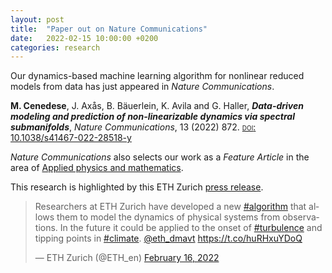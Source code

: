 ```yaml
---
layout: post
title:  "Paper out on Nature Communications"
date:   2022-02-15 10:00:00 +0200
categories: research
---
```


Our dynamics-based machine learning algorithm for nonlinear reduced models from data has just appeared in *Nature Communications*.

**M. Cenedese**, J. Axås, B. Bäuerlein, K. Avila and G. Haller, ***Data-driven modeling and prediction of non-linearizable dynamics via spectral submanifolds***, *Nature Communications*, 13 (2022) 872. [<span style="font-variant:small-caps;">doi</span>: 10.1038/s41467-022-28518-y](https://doi.org/10.1038/s41467-022-28518-y)

*Nature Communications* also selects our work as a *Feature Article* in the area of [Applied physics and mathematics](https://www.nature.com/collections/hjhbgijcei).

This research is highlighted by this ETH Zurich [press release](https://ethz.ch/en/news-and-events/eth-news/news/2022/02/predicting-complex-dynamics-from-data.html). 

<blockquote class="twitter-tweet" data-theme="dark"><p lang="en" dir="ltr">Researchers at ETH Zurich have developed a new <a href="https://twitter.com/hashtag/algorithm?src=hash&amp;ref_src=twsrc%5Etfw">#algorithm</a> that allows them to model the dynamics of physical systems from observations. In the future it could be applied to the onset of <a href="https://twitter.com/hashtag/turbulence?src=hash&amp;ref_src=twsrc%5Etfw">#turbulence</a> and tipping points in <a href="https://twitter.com/hashtag/climate?src=hash&amp;ref_src=twsrc%5Etfw">#climate</a>. <a href="https://twitter.com/eth_dmavt?ref_src=twsrc%5Etfw">@eth_dmavt</a> <a href="https://t.co/huRHxuYDoQ">https://t.co/huRHxuYDoQ</a></p>&mdash; ETH Zurich (@ETH_en) <a href="https://twitter.com/ETH_en/status/1493881350461566978?ref_src=twsrc%5Etfw">February 16, 2022</a></blockquote> <script async src="https://platform.twitter.com/widgets.js" charset="utf-8"></script>